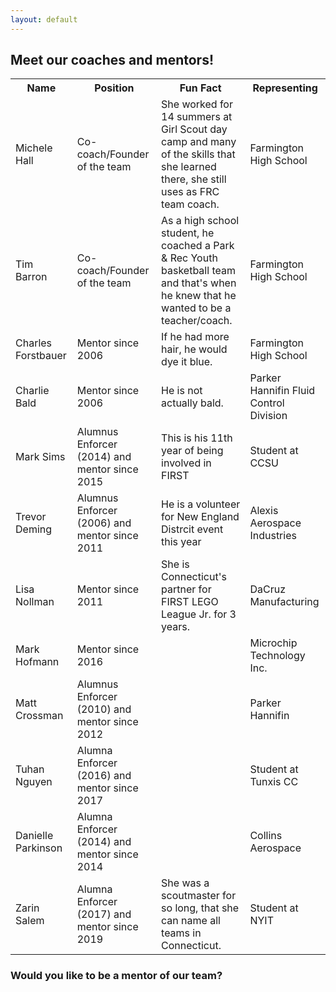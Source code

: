 ```yaml
---
layout: default
---
```

<link rel="stylesheet" type="text/css" media="all" href="/assets/css/coaches.css"/>

<html>
<h2>Meet our coaches and mentors!</h2>
<table>
        <tr>
            <th>Name</th>
            <th>Position</th>
            <th>Fun Fact</th>
            <th>Representing</th>
        </tr>
        <tr>
            <td>Michele Hall</td>
            <td>Co-coach/Founder of the team</td>
            <td>She worked for 14 summers at Girl Scout day camp and many of the skills that she learned there, she still uses as FRC team coach.</td>
            <td>Farmington High School</td> 
        </tr>
        <tr>
            <td>Tim Barron</td>
            <td>Co-coach/Founder of the team</td>
            <td>As a high school student, he coached a Park & Rec Youth basketball team and that's when he knew that he wanted to be a teacher/coach.</td>
            <td>Farmington High School</td>
        </tr>
        <tr>
            <td>Charles Forstbauer</td>
            <td>Mentor since 2006</td>
            <td>If he had more hair, he would dye it blue. </td>
            <td>Farmington High School</td>
        </tr>
        <tr>
            <td>Charlie Bald</td>
            <td>Mentor since 2006</td>
            <td>He is not actually bald.</td>
            <td>Parker Hannifin Fluid Control Division</td>
        </tr>
        <tr>
            <td>Mark Sims</td>
            <td>Alumnus Enforcer (2014) and mentor since 2015</td>
            <td>This is his 11th year of being involved in FIRST</td>
            <td>Student at CCSU</td>
        </tr>
        <tr>
            <td>Trevor Deming</td>
            <td>Alumnus Enforcer (2006) and mentor since 2011</td>
            <td>He is a volunteer for New England Distrcit event this year</td>
            <td>Alexis Aerospace Industries</td>
        </tr>
        <tr>
            <td>Lisa Nollman</td>
            <td>Mentor since 2011</td>
            <td>She is Connecticut's partner for FIRST LEGO League Jr. for 3 years.</td>
            <td>DaCruz Manufacturing</td>
        </tr>
        <tr>
            <td>Mark Hofmann</td>
            <td>Mentor since 2016</td>
            <td></td>
            <td>Microchip Technology Inc.</td>
        </tr>
        <tr>
            <td>Matt Crossman</td>
            <td>Alumnus Enforcer (2010) and mentor since 2012</td>
            <td></td>
            <td>Parker Hannifin</td>
        </tr>
        <tr>
            <td>Tuhan Nguyen</td>
            <td>Alumna Enforcer (2016) and mentor since 2017</td>
            <td></td>
            <td>Student at Tunxis CC</td>
         </tr>
        <tr>
            <td>Danielle Parkinson</td>
            <td>Alumna Enforcer (2014) and mentor since 2014</td>
            <td></td>
            <td>Collins Aerospace</td>
        </tr>
        <tr> 
            <td>Zarin Salem</td>
            <td>Alumna Enforcer (2017) and mentor since 2019</td>
            <td>She was a scoutmaster for so long, that she can name all teams in Connecticut.</td>
            <td>Student at NYIT</td>
        </tr>
    </table>
    <h3>Would you like to be a mentor of our team? </h3>
</html>